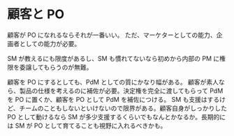 # 顧客と PO

顧客が PO になれるならそれが一番いい。
ただ、マーケターとしての能力、企画者としての能力が必要。

SM が教えるにも限度があるし、SM も慣れてないなら初めから内部の PM に権限を委譲してもらうのが無難。

顧客を PO にするとしても、PdM としての質にかなり幅がある。
顧客が素人なら、製品の仕様を考えるのに補佐が必要。決定権を完全に渡してもらって PdM を PO に置くか、顧客を PO として PdM を補佐につける。
SM も支援はするけど、チームのこともしないといけないので限界がある。顧客自身がしっかりした PO として動けるなら SM が多少支援するくらいでもなんとかなるか。長期的には SM が PO として育てることも視野に入れるべきかも。
